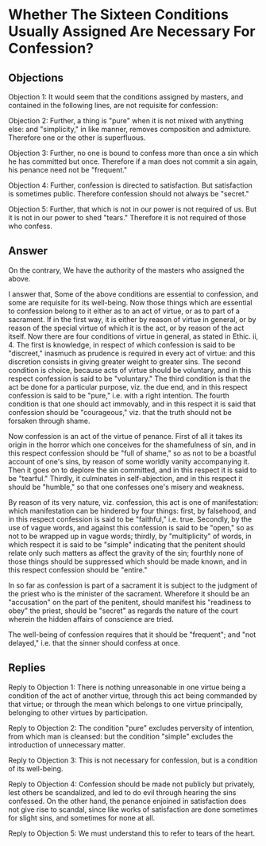 # Whether The Sixteen Conditions Usually Assigned Are Necessary For Confession?

## Objections

Objection 1: It would seem that the conditions assigned by masters, and contained in the following lines, are not requisite for confession:

Objection 2: Further, a thing is "pure" when it is not mixed with anything else: and "simplicity," in like manner, removes composition and admixture. Therefore one or the other is superfluous.

Objection 3: Further, no one is bound to confess more than once a sin which he has committed but once. Therefore if a man does not commit a sin again, his penance need not be "frequent."

Objection 4: Further, confession is directed to satisfaction. But satisfaction is sometimes public. Therefore confession should not always be "secret."

Objection 5: Further, that which is not in our power is not required of us. But it is not in our power to shed "tears." Therefore it is not required of those who confess.

## Answer

On the contrary, We have the authority of the masters who assigned the above.

I answer that, Some of the above conditions are essential to confession, and some are requisite for its well-being. Now those things which are essential to confession belong to it either as to an act of virtue, or as to part of a sacrament. If in the first way, it is either by reason of virtue in general, or by reason of the special virtue of which it is the act, or by reason of the act itself. Now there are four conditions of virtue in general, as stated in Ethic. ii, 4. The first is knowledge, in respect of which confession is said to be "discreet," inasmuch as prudence is required in every act of virtue: and this discretion consists in giving greater weight to greater sins. The second condition is choice, because acts of virtue should be voluntary, and in this respect confession is said to be "voluntary." The third condition is that the act be done for a particular purpose, viz. the due end, and in this respect confession is said to be "pure," i.e. with a right intention. The fourth condition is that one should act immovably, and in this respect it is said that confession should be "courageous," viz. that the truth should not be forsaken through shame.

Now confession is an act of the virtue of penance. First of all it takes its origin in the horror which one conceives for the shamefulness of sin, and in this respect confession should be "full of shame," so as not to be a boastful account of one's sins, by reason of some worldly vanity accompanying it. Then it goes on to deplore the sin committed, and in this respect it is said to be "tearful." Thirdly, it culminates in self-abjection, and in this respect it should be "humble," so that one confesses one's misery and weakness.

By reason of its very nature, viz. confession, this act is one of manifestation: which manifestation can be hindered by four things: first, by falsehood, and in this respect confession is said to be "faithful," i.e. true. Secondly, by the use of vague words, and against this confession is said to be "open," so as not to be wrapped up in vague words; thirdly, by "multiplicity" of words, in which respect it is said to be "simple" indicating that the penitent should relate only such matters as affect the gravity of the sin; fourthly none of those things should be suppressed which should be made known, and in this respect confession should be "entire."

In so far as confession is part of a sacrament it is subject to the judgment of the priest who is the minister of the sacrament. Wherefore it should be an "accusation" on the part of the penitent, should manifest his "readiness to obey" the priest, should be "secret" as regards the nature of the court wherein the hidden affairs of conscience are tried.

The well-being of confession requires that it should be "frequent"; and "not delayed," i.e. that the sinner should confess at once.

## Replies

Reply to Objection 1: There is nothing unreasonable in one virtue being a condition of the act of another virtue, through this act being commanded by that virtue; or through the mean which belongs to one virtue principally, belonging to other virtues by participation.

Reply to Objection 2: The condition "pure" excludes perversity of intention, from which man is cleansed: but the condition "simple" excludes the introduction of unnecessary matter.

Reply to Objection 3: This is not necessary for confession, but is a condition of its well-being.

Reply to Objection 4: Confession should be made not publicly but privately, lest others be scandalized, and led to do evil through hearing the sins confessed. On the other hand, the penance enjoined in satisfaction does not give rise to scandal, since like works of satisfaction are done sometimes for slight sins, and sometimes for none at all.

Reply to Objection 5: We must understand this to refer to tears of the heart.
